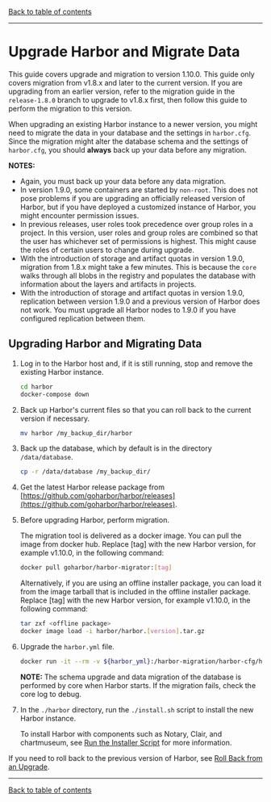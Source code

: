 [Back to table of contents](../../index.md)

----------

# Upgrade Harbor and Migrate Data

This guide covers upgrade and migration to version 1.10.0. This guide only covers migration from v1.8.x and later to the current version. If you are upgrading from an earlier version, refer to the migration guide in the `release-1.8.0` branch to upgrade to v1.8.x first, then follow this guide to perform the migration to this version.

When upgrading an existing Harbor instance to a newer version, you might need to migrate the data in your database and the settings in `harbor.cfg`.
Since the migration might alter the database schema and the settings of `harbor.cfg`, you should **always** back up your data before any migration.

**NOTES:**

- Again, you must back up your data before any data migration.
- In version 1.9.0, some containers are started by `non-root`. This does not pose problems if you are upgrading an officially released version of Harbor, but if you have deployed a customized instance of Harbor, you might encounter permission issues.
- In previous releases, user roles took precedence over group roles in a project. In this version, user roles and group roles are combined so that the user has whichever set of permissions is highest. This might cause the roles of certain users to change during upgrade.
- With the introduction of storage and artifact quotas in version 1.9.0, migration from 1.8.x might take a few minutes. This is because the `core` walks through all blobs in the registry and populates the database with information about the layers and artifacts in projects.
- With the introduction of storage and artifact quotas in version 1.9.0, replication between version 1.9.0 and a previous version of Harbor does not work. You must upgrade all Harbor nodes to 1.9.0 if you have configured replication between them.

## Upgrading Harbor and Migrating Data

1. Log in to the Harbor host and, if it is still running, stop and remove the existing Harbor instance.

    ```sh
    cd harbor
    docker-compose down
    ```

1. Back up Harbor's current files so that you can roll back to the current version if necessary.

    ```sh
    mv harbor /my_backup_dir/harbor
    ```

1. Back up the database, which by default is in the directory `/data/database`.

    ```sh
    cp -r /data/database /my_backup_dir/
    ```

1. Get the latest Harbor release package from [https://github.com/goharbor/harbor/releases](https://github.com/goharbor/harbor/releases).
1. Before upgrading Harbor, perform migration. 

    The migration tool is delivered as a docker image. You can pull the image from docker hub. Replace [tag] with the new Harbor version, for example v1.10.0, in the following command:
    
    ```sh
    docker pull goharbor/harbor-migrator:[tag]
    ```

    Alternatively, if you are using an offline installer package, you can load it from the image tarball that is included in the offline installer package. Replace [tag] with the new Harbor version, for example v1.10.0, in the following command:
    
    ```sh
    tar zxf <offline package>
    docker image load -i harbor/harbor.[version].tar.gz
    ```

1. Upgrade the `harbor.yml` file.

    ```sh
    docker run -it --rm -v ${harbor_yml}:/harbor-migration/harbor-cfg/harbor.yml goharbor/harbor-migrator:[tag] --cfg up
    ```

    **NOTE:** The schema upgrade and data migration of the database is performed by core when Harbor starts. If the migration fails, check the core log to debug.

1. In the `./harbor` directory, run the `./install.sh` script to install the new Harbor instance. 

   To install Harbor with components such as Notary, Clair, and chartmuseum, see [Run the Installer Script](../../install_config/run_installer_script.md) for more information.
   
If you need to roll back to the previous version of Harbor, see [Roll Back from an Upgrade](roll_back_upgrade.md).

----------

[Back to table of contents](../../index.md)